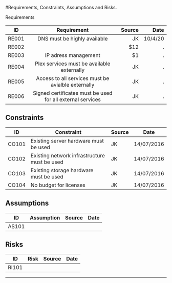 #Requirements, Constraints, Assumptions and Risks.

Requirements



| ID     | Requirement        | Source  |   Date  | 
| ------------- |:-------------:| -----:|----:
| RE001 | DNS must be highly available| JK  | 10/4/20 
| RE002 |      |   $12 |.   | 
| RE003 | IP adress management    |    $1 |.    | 
| RE004 | Plex services must be available externally  |    JK |.    | 
| RE005 |  Access to all services must be avialble externally |    JK |.    | 
 RE006 |  Signed certificates must be used for all external services |    JK |.    | 


## Constraints
|ID|Constraint|Source|Date|
|---|---|---|---|
|CO101|Existing server hardware must be used|JK|14/07/2016
|CO102|Existing network infrastructure must be used|JK|14/07/2016
|CO103|Existing storage hardware must be used|JK|14/07/2016
|CO104|No budget for licenses|JK|14/07/2016



## Assumptions
|ID|Assumption|Source|Date|
|---|---|---|---|
|AS101|||

## Risks
|ID|Risk|Source|Date|
|---|---|---|---|
|RI101|||

---    